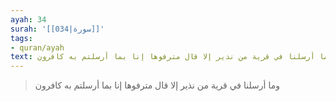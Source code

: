 ```yaml
---
ayah: 34
surah: '[[034|سورة]]'
tags:
- quran/ayah
text: وما أرسلنا في قرية من نذير إلا قال مترفوها إنا بما أرسلتم به كافرون
---
```

> وما أرسلنا في قرية من نذير إلا قال مترفوها إنا بما أرسلتم به كافرون

